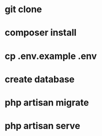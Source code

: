 # git clone
# composer install
# cp .env.example .env
# create database
# php artisan migrate
# php artisan serve
